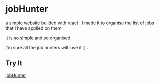 # jobHunter

a simple website builded with react . I made it to organise the list of jobs that I have applied on them

it is so simple and so organised.

I'm sure all the job hunters will love it :) .

## Try It

[jobHunter](https://myjobhunter.netlify.app)
